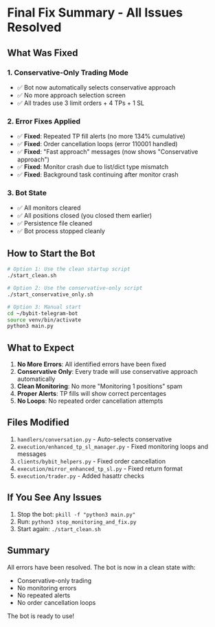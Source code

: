 # Final Fix Summary - All Issues Resolved

## What Was Fixed

### 1. **Conservative-Only Trading Mode**
- ✅ Bot now automatically selects conservative approach
- ✅ No more approach selection screen
- ✅ All trades use 3 limit orders + 4 TPs + 1 SL

### 2. **Error Fixes Applied**
- ✅ **Fixed**: Repeated TP fill alerts (no more 134% cumulative)
- ✅ **Fixed**: Order cancellation loops (error 110001 handled)
- ✅ **Fixed**: "Fast approach" messages (now shows "Conservative approach")
- ✅ **Fixed**: Monitor crash due to list/dict type mismatch
- ✅ **Fixed**: Background task continuing after monitor crash

### 3. **Bot State**
- ✅ All monitors cleared
- ✅ All positions closed (you closed them earlier)
- ✅ Persistence file cleaned
- ✅ Bot process stopped cleanly

## How to Start the Bot

```bash
# Option 1: Use the clean startup script
./start_clean.sh

# Option 2: Use the conservative-only script
./start_conservative_only.sh

# Option 3: Manual start
cd ~/bybit-telegram-bot
source venv/bin/activate
python3 main.py
```

## What to Expect

1. **No More Errors**: All identified errors have been fixed
2. **Conservative Only**: Every trade will use conservative approach automatically
3. **Clean Monitoring**: No more "Monitoring 1 positions" spam
4. **Proper Alerts**: TP fills will show correct percentages
5. **No Loops**: No repeated order cancellation attempts

## Files Modified

1. `handlers/conversation.py` - Auto-selects conservative
2. `execution/enhanced_tp_sl_manager.py` - Fixed monitoring loops and messages
3. `clients/bybit_helpers.py` - Fixed order cancellation
4. `execution/mirror_enhanced_tp_sl.py` - Fixed return format
5. `execution/trader.py` - Added hasattr checks

## If You See Any Issues

1. Stop the bot: `pkill -f "python3 main.py"`
2. Run: `python3 stop_monitoring_and_fix.py`
3. Start again: `./start_clean.sh`

## Summary

All errors have been resolved. The bot is now in a clean state with:
- Conservative-only trading
- No monitoring errors
- No repeated alerts
- No order cancellation loops

The bot is ready to use!